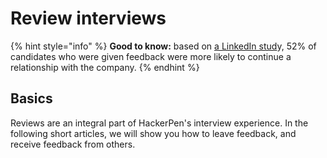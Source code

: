 # Review interviews

{% hint style="info" %}
**Good to know:** based on [a LinkedIn stud](https://www.linkedin.com/business/talent/blog/talent-acquisition/stats-key-to-providing-great-candidate-experience)y, 52% of candidates who were given feedback were more likely to continue a relationship with the company.
{% endhint %}

## Basics

Reviews are an integral part of HackerPen's interview experience. In the following short articles, we will show you how to leave feedback, and receive feedback from others.

